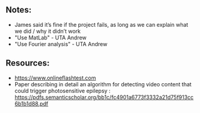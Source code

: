 ## Notes:
- James said it’s fine if the project fails, as long as we can explain what we did / why it didn’t work
- "Use MatLab" - UTA Andrew
- "Use Fourier analysis" - UTA Andrew

## Resources:
- https://www.onlineflashtest.com
- Paper describing in detail an algorithm for detecting video content that could trigger photosensitive epilepsy
: https://pdfs.semanticscholar.org/bb1c/fc4901a6773f3332a21d75f913cc6b1b1d88.pdf
